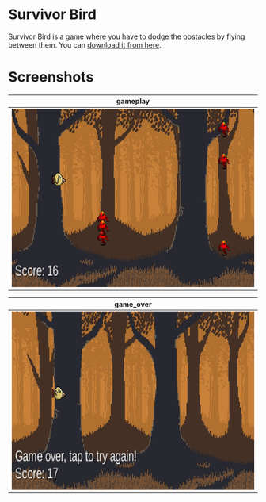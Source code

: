 # Survivor Bird
Survivor Bird is a game where you have to dodge the obstacles by flying between them. You can [download it from here](https://github.com/dybdeskarphet/SurvivorBird-LA/releases/download/v1.0.0/android-debug.apk).

# Screenshots
| gameplay                                                                   |
|----------------------------------------------------------------------------|
| <img src="screenshots/gameplay.jpg" alt="login" width="711" height="360">  |

| game_over                                                                  |
|----------------------------------------------------------------------------|
| <img src="screenshots/game_over.jpg" alt="login" width="711" height="360"> |
